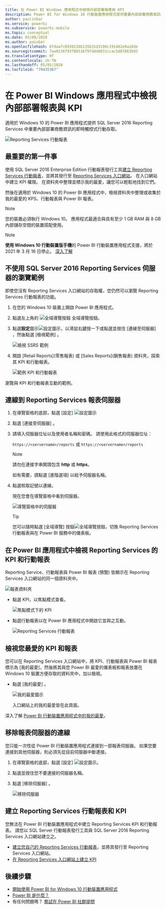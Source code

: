 ```yaml
---
title: 在 Power BI Windows 應用程式中檢視內部部署報表與 KPI
description: Power BI for Windows 10 行動裝置應用程式提供重要內部部署商務資訊的即時觸控式行動存取。
author: paulinbar
ms.service: powerbi
ms.subservice: powerbi-mobile
ms.topic: conceptual
ms.date: 03/09/2020
ms.author: painbar
ms.openlocfilehash: 67daafc0938216b135b31d3190c191402e9a10de
ms.sourcegitcommit: 7aa0136f93f88516f97ddd8031ccac5d07863b92
ms.translationtype: HT
ms.contentlocale: zh-TW
ms.lasthandoff: 05/05/2020
ms.locfileid: "79435367"
---
```

# <a name="view-on-premises-reports-and-kpis-in-the-power-bi-windows-app"></a>在 Power BI Windows 應用程式中檢視內部部署報表與 KPI
適用於 Windows 10 的 Power BI 應用程式提供 SQL Server 2016 Reporting Services 中重要內部部署商務資訊的即時觸控式行動存取。 

![Reporting Services 行動報表](././media/mobile-app-windows-10-ssrs-kpis-mobile-reports/power-bi-ssrs-mobile-report.png)

## <a name="first-things-first"></a>最重要的第一件事
使用 SQL Server 2016 Enterprise Edition 行動報表發行工具[建立 Reporting Services 行動報表](https://msdn.microsoft.com/library/mt652547.aspx)，並將其發行至 [Reporting Services 入口網站](https://msdn.microsoft.com/library/mt637133.aspx)。 在入口網站中建立 KPI 權限。 在資料夾中整理並標示我的最愛，讓您可以輕鬆地找到它們。 

然後在適用於 Windows 10 的 Power BI 應用程式中，檢視資料夾中整理或收集於我的最愛的 KPS、行動報表與 Power BI 報表。 

> [!NOTE]
> 您的裝置必須執行 Windows 10。 應用程式最適合與具有至少 1 GB RAM 與 8 GB 內部儲存空間的裝置搭配使用。

>[!NOTE]
>**使用 Windows 10 行動裝置版手機**的 Power BI 行動裝置應用程式支援，將於 2021 年 3 月 16 日停止。 [深入了解](https://go.microsoft.com/fwlink/?linkid=2121400)

## <a name="explore-samples-without-a-sql-server-2016-reporting-services-server"></a>不使用 SQL Server 2016 Reporting Services 伺服器的瀏覽範例
即使您沒有 Reporting Services 入口網站的存取權，您仍然可以瀏覽 Reporting Services 行動報表的功能。

1. 在您的 Windows 10 裝置上開啟 Power BI 應用程式。
2. 點選左上角的 ![全域導覽按鈕](././media/mobile-app-windows-10-ssrs-kpis-mobile-reports/powerbi_windows10_options_icon.png) 全域導覽按鈕。
3. 點選**設定**圖示![設定圖示](./././media/mobile-app-windows-10-ssrs-kpis-mobile-reports/power-bi-settings-icon.png)，以滑鼠右鍵按一下或點選並按住 [連線至伺服器]  ，然後點選 [檢視範例]  。
   
   ![檢視 SSRS 範例](./media/mobile-app-windows-10-ssrs-kpis-mobile-reports/power-bi-win10-connect-ssrs-samples.png)
4. 開啟 [Retail Reports]\(零售報表) 或 [Sales Reports]\(銷售報表) 資料夾，探索其 KPI 和行動報表。
   
   ![範例 KPI 和行動報表](./media/mobile-app-windows-10-ssrs-kpis-mobile-reports/power-bi-win10-ssrs-sample-kpis.png)

瀏覽與 KPI 和行動報表互動的範例。

## <a name="connect-to-a-reporting-services-report-server"></a>連線到 Reporting Services 報表伺服器
1. 在導覽窗格的底部，點選 [設定]  ![設定圖示](./././media/mobile-app-windows-10-ssrs-kpis-mobile-reports/power-bi-settings-icon.png)
2. 點選 [連接至伺服器]  。
3. 請填入伺服器位址以及使用者名稱和密碼。 請使用此格式的伺服器位址：
   
     `https://<servername>/reports` 或   `https://<servername>/reports`
   
   > [!NOTE]
   > 請勿在連接字串開頭包含 **http** 或 **https**。
   > 
   > 
   
    如有需要，請點選 [進階選項]  以給予伺服器名稱。
4. 點選核取記號以連線。 
   
   現在您會在導覽窗格中看到伺服器。
   
   ![導覽窗格中的伺服器](./media/mobile-app-windows-10-ssrs-kpis-mobile-reports/power-bi-ssrs-mobile-report-server.png)
   
   >[!TIP]
   >您可以隨時點選 [全域導覽] 按鈕![全域導覽按鈕](././media/mobile-app-windows-10-ssrs-kpis-mobile-reports/powerbi_windows10_options_icon.png)，切換 Reporting Services 行動報表與在 Power BI 服務中的儀表板。 
   > 

## <a name="view-reporting-services-kpis-and-mobile-reports-in-the-power-bi-app"></a>在 Power BI 應用程式中檢視 Reporting Services 的 KPI 和行動報表
Reporting Service、行動報表與 Power BI 報表 (預覽) 皆顯示在 Reporting Services 入口網站的同一個資料夾中。

![報表資料夾](./media/mobile-app-windows-10-ssrs-kpis-mobile-reports/power-bi-ssrs-mobile-report-folders.png)

* 點選 KPI，以焦點模式查看。
  
    ![焦點模式下的 KPI](./media/mobile-app-windows-10-ssrs-kpis-mobile-reports/power-bi-ssrs-mobile-report-kpis.png)
* 點選行動報表以在 Power BI 應用程式中開啟它並與之互動。
  
    ![Reporting Services 行動報表](././media/mobile-app-windows-10-ssrs-kpis-mobile-reports/power-bi-ssrs-mobile-report.png)

## <a name="view-your-favorite-kpis-and-reports"></a>檢視您最愛的 KPI 和報表
您可以在 Reporting Services 入口網站中，將 KPI、行動報表與 Power BI 報表標示為 [我的最愛]，然後將其與您 Power BI 最愛的儀表板和報表放置在 Windows 10 裝置方便存取的資料夾中，加以檢視。

* 點選 [我的最愛]  。
  
   ![我的最愛圖示](./media/mobile-app-windows-10-ssrs-kpis-mobile-reports/power-bi-ssrs-mobile-report-favorite-menu.png)
  
   入口網站上的我的最愛皆在此頁面。
  
深入了解 [Power BI 行動裝置應用程式中的我的最愛](mobile-apps-favorites.md)。

## <a name="remove-a-connection-to-a-report-server"></a>移除報表伺服器的連線
您只能一次性從 Power BI 行動裝置應用程式連接到一部報表伺服器。 如果您要連接到其他伺服器，則必須先從目前伺服器中斷連接。

1. 在導覽窗格的底部，點選 [設定]  ![設定圖示](./././media/mobile-app-windows-10-ssrs-kpis-mobile-reports/power-bi-settings-icon.png)。
2. 點選並按住您不要連接的伺服器名稱。
3. 點選 [移除伺服器]  。
   
    ![移除伺服器](./media/mobile-app-windows-10-ssrs-kpis-mobile-reports/power-bi-windows-10-ssrs-remove-server-menu.png)

## <a name="create-reporting-services-mobile-reports-and-kpis"></a>建立 Reporting Services 行動報表和 KPI
您無法在 Power BI 行動裝置應用程式中建立 Reporting Services KPI 和行動報表。 請您以 SQL Server 行動報表發行工具與 SQL Server 2016 Reporting Services 入口網站建立之。

* [建立您自己的 Reporting Services 行動報表](https://msdn.microsoft.com/library/mt652547.aspx)，並將其發行至 Reporting Services 入口網站。
* [在 Reporting Services 入口網站上建立 KPI](https://msdn.microsoft.com/library/mt683632.aspx)

## <a name="next-steps"></a>後續步驟
* [開始使用 Power BI for Windows 10 行動裝置應用程式](mobile-windows-10-phone-app-get-started.md)  
* [Power BI 是什麼？](../../fundamentals/power-bi-overview.md)  
* 有任何問題嗎？ [嘗試在 Power BI 社群提問](https://community.powerbi.com/)

